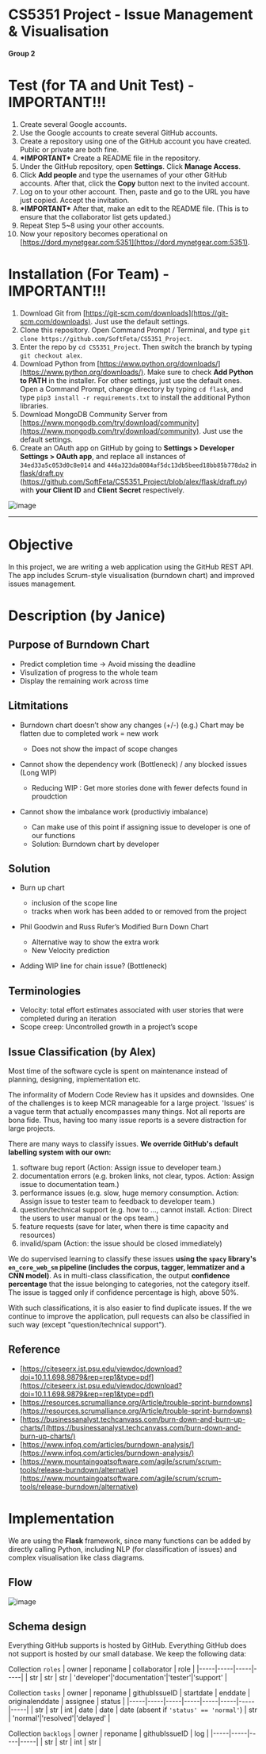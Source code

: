 # CS5351 Project - Issue Management & Visualisation
**Group 2**

# Test (for TA and Unit Test) - IMPORTANT!!!
1. Create several Google accounts.
2. Use the Google accounts to create several GitHub accounts.
3. Create a repository using one of the GitHub account you have created. Public or private are both fine.
4. **\*IMPORTANT\*** Create a README file in the repository.
5. Under the GitHub repository, open **Settings**. Click **Manage Access**.
6. Click **Add people** and type the usernames of your other GitHub accounts. After that, click the **Copy** button next to the invited account.
7. Log on to your other account. Then, paste and go to the URL you have just copied. Accept the invitation.
8. **\*IMPORTANT\*** After that, make an edit to the README file. (This is to ensure that the collaborator list gets updated.)
9. Repeat Step 5~8 using your other accounts.
10. Now your repository becomes operational on [https://dord.mynetgear.com:5351](https://dord.mynetgear.com:5351).

# Installation (For Team) - IMPORTANT!!!

1. Download Git from [https://git-scm.com/downloads](https://git-scm.com/downloads). Just use the default settings.
2. Clone this repository. Open Command Prompt / Terminal, and type `git clone https://github.com/SoftFeta/CS5351_Project`.
3. Enter the repo by `cd CS5351_Project`. Then switch the branch by typing `git checkout alex`.
4. Download Python from [https://www.python.org/downloads/](https://www.python.org/downloads/). Make sure to check **Add Python to PATH** in the installer. For other settings, just use the default ones. Open a Command Prompt, change directory by typing `cd flask`, and type `pip3 install -r requirements.txt` to install the additional Python libraries.
5. Download MongoDB Community Server from [https://www.mongodb.com/try/download/community](https://www.mongodb.com/try/download/community). Just use the default settings.
6. Create an OAuth app on GitHub by going to **Settings > Developer Settings > OAuth app**, and replace all instances of `34ed33a5c053d0c8e014` and `446a323da8084af5dc13db5beed18bb85b778da2` in [flask/draft.py](https://github.com/SoftFeta/CS5351_Project/blob/alex/flask/draft.py) (https://github.com/SoftFeta/CS5351_Project/blob/alex/flask/draft.py) with **your Client ID** and **Client Secret** respectively.

![image](https://user-images.githubusercontent.com/9071916/141124700-160dd31b-d1f2-4b27-96dd-8916400550a6.png)

------------------------------

# Objective
In this project, we are writing a web application using the GitHub REST API. The app includes Scrum-style visualisation (burndown chart) and improved issues management.

# Description (by Janice)
## Purpose of Burndown Chart
* Predict completion time -> Avoid missing the deadline 
* Visulization of progress to the whole team
* Display the remaining work across time
 
## Litmitations

* Burndown chart doesn’t show any changes (+/-) (e.g.) Chart may be flatten due to completed work = new work
	- Does not show the impact of scope changes
 
* Cannot show the dependency work (Bottleneck) / any blocked issues (Long WIP) 
	- Reducing WIP : Get more stories done with fewer defects found in proudction 
 
* Cannot show the imbalance work (productiviy imbalance) 
	- Can make use of this point if assigning issue to developer is one of our functions 
	- Solution: Burndown chart by developer 
 
## Solution
 
* Burn up chart
	- inclusion of the scope line 
	- tracks when work has been added to or removed from the project 

* Phil Goodwin and Russ Rufer’s Modified Burn Down Chart
	- Alternative way to show the extra work 
	- New Velocity prediction 
 
* Adding WIP line for chain issue? (Bottleneck)
 
## Terminologies

* Velocity: total effort estimates associated with user stories that were completed during an iteration 
* Scope creep: Uncontrolled growth in a project’s scope

## Issue Classification (by Alex)
Most time of the software cycle is spent on maintenance instead of planning, designing, implementation etc.

The informality of Modern Code Review has it upsides and downsides. One of the challenges is to keep MCR manageable for a large project. 'Issues' is a vague term that actually encompasses many things. Not all reports are bona fide. Thus, having too many issue reports is a severe distraction for large projects.

There are many ways to classify issues. **We override GitHub's default labelling system with our own:**

 1. software bug report (Action: Assign issue to developer team.)
 2. documentation errors (e.g. broken links, not clear, typos. Action: Assign issue to documentation team.)
 3. performance issues (e.g. slow, huge memory consumption. Action: Assign issue to tester team to feedback to developer team.)
 4. question/technical support (e.g. how to ..., cannot install. Action: Direct the users to user manual or the ops team.)
 5. feature requests (save for later, when there is time capacity and resources)
 6. invalid/spam (Action: the issue should be closed immediately)

We do supervised learning to classify these issues **using the `spacy` library's `en_core_web_sm` pipeline (includes the corpus, tagger, lemmatizer and a CNN model)**. As in multi-class classification, the output **confidence percentage** that the issue belonging to categories, not the category itself. The issue is tagged only if confidence percentage is high, above 50%.

With such classifications, it is also easier to find duplicate issues. If the we continue to improve the application, pull requests can also be classified in such way (except "question/technical support").

## Reference
* [https://citeseerx.ist.psu.edu/viewdoc/download?doi=10.1.1.698.9879&rep=rep1&type=pdf](https://citeseerx.ist.psu.edu/viewdoc/download?doi=10.1.1.698.9879&rep=rep1&type=pdf) 
* [https://resources.scrumalliance.org/Article/trouble-sprint-burndowns](https://resources.scrumalliance.org/Article/trouble-sprint-burndowns) 
* [https://businessanalyst.techcanvass.com/burn-down-and-burn-up-charts/](https://businessanalyst.techcanvass.com/burn-down-and-burn-up-charts/) 
* [https://www.infoq.com/articles/burndown-analysis/](https://www.infoq.com/articles/burndown-analysis/)
* [https://www.mountaingoatsoftware.com/agile/scrum/scrum-tools/release-burndown/alternative](https://www.mountaingoatsoftware.com/agile/scrum/scrum-tools/release-burndown/alternative)

# Implementation
We are using the **Flask** framework, since many functions can be added by directly calling Python, including NLP (for classification of issues) and complex visualisation like class diagrams.

## Flow
![image](https://user-images.githubusercontent.com/9071916/137674320-6294ccd5-51dc-46df-b276-46dc15244f1c.png)

## Schema design
Everything GitHub supports is hosted by GitHub. Everything GitHub does not support is hosted by our small database. We keep the following data:

Collection `roles`
| owner | reponame | collaborator | role |
|-----|-----|-----|-----|
| str | str | str | 'developer'\|'documentation'\|'tester'\|'support' |

Collection `tasks`
| owner | reponame | githubIssueID | startdate | enddate | originalenddate | assignee | status |
|-----|-----|-----|-----|-----|-----|-----|-----|
| str | str | int | date | date | date (absent if `'status' == 'normal'`) | str | 'normal'\|'resolved'\|'delayed' |

Collection `backlogs`
| owner | reponame | githubIssueID | log |
|-----|-----|-----|-----|
| str | str | int | str |
